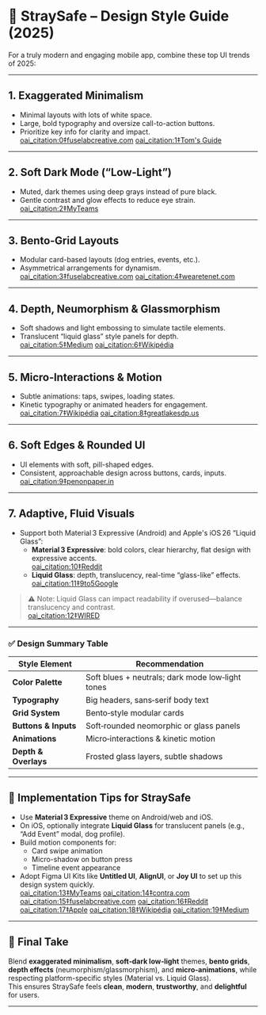 # 🎨 StraySafe – Design Style Guide (2025)

For a truly modern and engaging mobile app, combine these top UI trends of 2025:

---

## 1. Exaggerated Minimalism
- Minimal layouts with lots of white space.
- Large, bold typography and oversize call-to-action buttons.
- Prioritize key info for clarity and impact.  
   [oai_citation:0‡fuselabcreative.com](https://fuselabcreative.com/mobile-app-design-trends-for-2025/?utm_source=chatgpt.com) [oai_citation:1‡Tom's Guide](https://www.tomsguide.com/phones/iphones/ios-26s-liquid-glass-design-brings-big-changes-to-your-iphone-heres-everything-coming-in-the-public-beta?utm_source=chatgpt.com)

---

## 2. Soft Dark Mode (“Low‑Light”)
- Muted, dark themes using deep grays instead of pure black.
- Gentle contrast and glow effects to reduce eye strain.  
   [oai_citation:2‡MyTeams](https://myteams.co/blog/14-impactful-ui-trends-to-look-out-for-in-2025/?utm_source=chatgpt.com)

---

## 3. Bento‑Grid Layouts
- Modular card-based layouts (dog entries, events, etc.).
- Asymmetrical arrangements for dynamism.  
   [oai_citation:3‡fuselabcreative.com](https://fuselabcreative.com/mobile-app-design-trends-for-2025/?utm_source=chatgpt.com) [oai_citation:4‡wearetenet.com](https://www.wearetenet.com/blog/ui-ux-design-trends?utm_source=chatgpt.com)

---

## 4. Depth, Neumorphism & Glassmorphism
- Soft shadows and light embossing to simulate tactile elements.
- Translucent “liquid glass” style panels for depth.  
   [oai_citation:5‡Medium](https://medium.com/cygnis-media/top-ui-ux-trends-of-2025-reshaping-user-experiences-in-custom-web-apps-9746cd33aae7?utm_source=chatgpt.com) [oai_citation:6‡Wikipédia](https://en.wikipedia.org/wiki/Liquid_Glass?utm_source=chatgpt.com)

---

## 5. Micro‑Interactions & Motion
- Subtle animations: taps, swipes, loading states.
- Kinetic typography or animated headers for engagement.  
   [oai_citation:7‡Wikipédia](https://ru.wikipedia.org/wiki/Liquid_Glass_%28%D0%B4%D0%B8%D0%B7%D0%B0%D0%B9%D0%BD_Apple%29?utm_source=chatgpt.com) [oai_citation:8‡greatlakesdp.us](https://greatlakesdp.us/blog/top-ux-ui-design-trends/?utm_source=chatgpt.com)

---

## 6. Soft Edges & Rounded UI
- UI elements with soft, pill-shaped edges.
- Consistent, approachable design across buttons, cards, inputs.  
   [oai_citation:9‡penonpaper.in](https://www.penonpaper.in/insights/mobile-ux-trends?utm_source=chatgpt.com)

---

## 7. Adaptive, Fluid Visuals
- Support both Material 3 Expressive (Android) and Apple's iOS 26 “Liquid Glass”:
  - **Material 3 Expressive**: bold colors, clear hierarchy, flat design with expressive accents.  
     [oai_citation:10‡Reddit](https://www.reddit.com/r/google/comments/1l8jkh7/googles_material_3_expressive_vs_apples_liquid/?utm_source=chatgpt.com)
  - **Liquid Glass**: depth, translucency, real-time “glass-like” effects.  
     [oai_citation:11‡9to5Google](https://9to5google.com/2025/06/09/ios-26-android/?utm_source=chatgpt.com)

> ⚠️ Note: Liquid Glass can impact readability if overused—balance translucency and contrast.  
   [oai_citation:12‡WIRED](https://www.wired.com/story/designers-react-to-apple-liquid-glass?utm_source=chatgpt.com)

---

### ✅ Design Summary Table

| Style Element             | Recommendation                        |
|--------------------------|----------------------------------------|
| **Color Palette**        | Soft blues + neutrals; dark mode low‑light tones |
| **Typography**           | Big headers, sans‑serif body text      |
| **Grid System**         | Bento‑style modular cards              |
| **Buttons & Inputs**     | Soft‑rounded neomorphic or glass panels |
| **Animations**           | Micro‑interactions & kinetic motion    |
| **Depth & Overlays**     | Frosted glass layers, subtle shadows   |

---

## 📍 Implementation Tips for StraySafe

- Use **Material 3 Expressive** theme on Android/web and iOS.
- On iOS, optionally integrate **Liquid Glass** for translucent panels (e.g., “Add Event” modal, dog profile).
- Build motion components for:
  - Card swipe animation
  - Micro-shadow on button press
  - Timeline event appearance
- Adopt Figma UI Kits like **Untitled UI**, **AlignUI**, or **Joy UI** to set up this design system quickly.  
   [oai_citation:13‡MyTeams](https://myteams.co/blog/14-impactful-ui-trends-to-look-out-for-in-2025/?utm_source=chatgpt.com) [oai_citation:14‡contra.com](https://contra.com/p/PYkeMOc7-design-trends-2025-glassmorphism-neumorphism-and-styles-you-need-to-know?utm_source=chatgpt.com) [oai_citation:15‡fuselabcreative.com](https://fuselabcreative.com/mobile-app-design-trends-for-2025/?utm_source=chatgpt.com) [oai_citation:16‡Reddit](https://www.reddit.com/r/google/comments/1l8jkh7/googles_material_3_expressive_vs_apples_liquid/?utm_source=chatgpt.com) [oai_citation:17‡Apple](https://www.apple.com/newsroom/2025/06/apple-introduces-a-delightful-and-elegant-new-software-design/?utm_source=chatgpt.com) [oai_citation:18‡Wikipédia](https://en.wikipedia.org/wiki/Liquid_Glass?utm_source=chatgpt.com) [oai_citation:19‡Medium](https://medium.com/design-bootcamp/apples-new-liquid-glass-ui-the-power-of-perception-or-how-to-innovate-when-you-can-t-21951ea70661?utm_source=chatgpt.com)

---

## 🎯 Final Take

Blend **exaggerated minimalism**, **soft‑dark low‑light** themes, **bento grids**, **depth effects** (neumorphism/glassmorphism), and **micro‑animations**, while respecting platform-specific styles (Material vs. Liquid Glass).  
This ensures StraySafe feels **clean**, **modern**, **trustworthy**, and **delightful** for users.

---